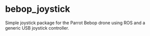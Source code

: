 # bebop_joystick
Simple joystick package for the Parrot Bebop drone using ROS and a generic USB joystick controller.
